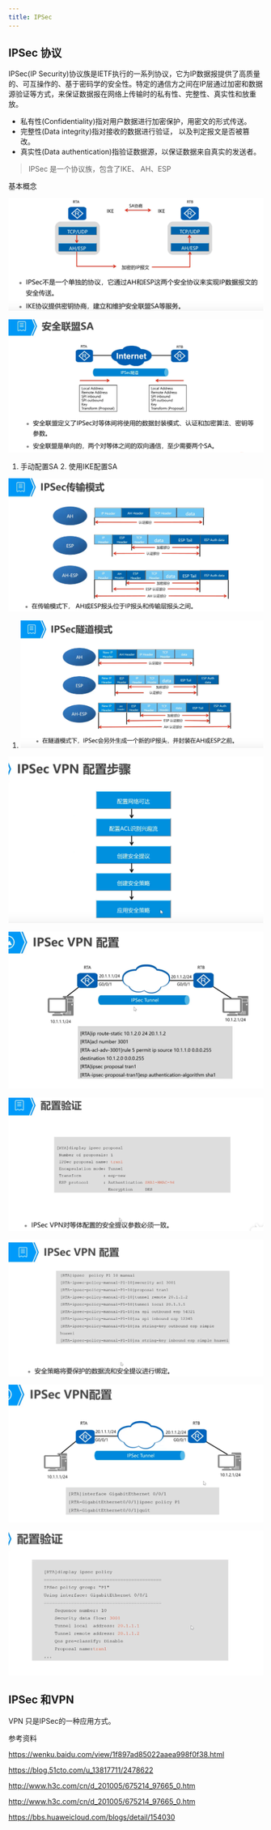 ```yaml
---
title: IPSec
---
```




## IPSec 协议

IPSec(IP Security)协议族是IETF执行的一系列协议，它为IP数据报提供了高质量的、可互操作的、基于密码学的安全性。特定的通信方之间在IP层通过加密和数据源验证等方式，来保证数据报在网络上传输时的私有性、完整性、真实性和放重放。

- 私有性(Confidentiality)指对用户数据进行加密保护，用密文的形式传送。
- 完整性(Data integrity)指对接收的数据进行验证， 以及判定报文是否被篡改。
- 真实性(Data authentication)指验证数据源，以保证数据来自真实的发送者。



> IPSec 是一个协议族，包含了IKE、 AH、ESP







基本概念



![image-20210912135918439](ipsec/image-20210912135918439.png)



![image-20210912135941525](ipsec/image-20210912135941525.png)



1. 手动配置SA 2. 使用IKE配置SA



![image-20210912140057668](ipsec/image-20210912140057668.png)

1. ![image-20210912140037376](ipsec/image-20210912140037376.png)





![image-20210912140311780](ipsec/image-20210912140311780.png)









  ![image-20210912140446446](ipsec/image-20210912140446446.png)

![image-20210912140517074](ipsec/image-20210912140517074.png)



![image-20210912140544155](ipsec/image-20210912140544155.png)







![image-20210912140707305](ipsec/image-20210912140707305.png)





![image-20210912140724081](ipsec/image-20210912140724081.png)

## IPSec 和VPN

VPN 只是IPSec的一种应用方式。









参考资料

https://wenku.baidu.com/view/1f897ad85022aaea998f0f38.html

https://blog.51cto.com/u_13817711/2478622

http://www.h3c.com/cn/d_201005/675214_97665_0.htm

http://www.h3c.com/cn/d_201005/675214_97665_0.htm



https://bbs.huaweicloud.com/blogs/detail/154030